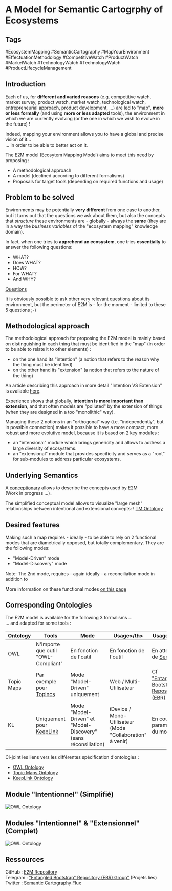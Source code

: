
A Model for Semantic Cartogrphy of Ecosystems
==

Tags
-
#EcosystemMapping #SemanticCartography #MapYourEnvironment #EffectuationMethodology #CompetitiveWatch #ProductWatch #MarketWatch #TechnologyWatch #TechnologyWatch #ProductLifecycleManagement 

Introduction
-
Each of us, for __different and varied reasons__ (e.g. competitive watch, market survey, product watch, market watch, technological watch, entrepreneurial approach, product development, ...) are led to "map", __more or less formally__ (and using __more or less adapted__ tools), the environment in which we are currently evolving (or the one in which we wish to evolve in the future) !

Indeed, mapping your environment allows you to have a global and precise vision of it...   
... in order to be able to better act on it.

The E2M model (Ecosytem Mapping Model) aims to meet this need by proposing :
* A methodological approach
* A model (declined according to different formalisms)
* Proposals for target tools (depending on required functions and usage)

Problem to be solved
-
Environments may be potentially __very different__ from one case to another, but it turns out that the questions we ask about them, but also the concepts that *structure* these environments are - globally - always the __same__ (they are in a way the *business variables* of the "ecosystem mapping" knowledge domain).

In fact, when one tries to __apprehend an ecosystem__, one tries __essentially__ to answer the following questions: 
* WHAT?
* Does WHAT?
* HOW?
* For WHAT?
* And WHY?

[Questions](https://github.com/iPlumb3r/EcosystemMappingModel/blob/master/images/Who-DoesWhat-How-ForWhat-Why.png)

It is obviously possible to ask other very relevant questions about its environment, but the perimeter of E2M is - for the moment - limited to these 5 questions ;-)

Methodological approach
-
The methodological approach for proposing the E2M model is mainly based on distinguishing in each thing that must be identified in the "map" (in order to be able to relate it to other elements) : 
* on the one hand its "intention" (a notion that refers to the reason why the thing must be identified)
* on the other hand its "extension" (a notion that refers to the nature of the thing)

An article describing this approach in more detail "Intention VS Extension" is available <a href="https://github.com/iPlumb3r/EcosystemMappingModel/blob/master/1_Semantic/ReasonWhyA2-LevelModel_EN.md">here</a>.

Experience shows that globally, __intention is more important than extension__, and that often models are "polluted" by the extension of things (when they are designed in a too "monolithic" way). 

Managing these 2 notions in an "orthogonal" way (i.e. "independently", but in possible connection) makes it possible to have a more compact, more robust and more evolutive model, because it is based on 2 key modules :
* an "intensional" module which brings genericity and allows to address a large diversity of ecosystems.
* an "extensional" module that provides specificity and serves as a "root" for sub-modules to address particular ecosystems. 

Underlying Semantics
-
A <a href="https://github.com/iPlumb3r/EcosystemMappingModel/tree/master/1_Semantic/Conceptionary">conceptionary</a> allows to describe the concepts used by E2M   
(Work in progress ...)_

The simplified conceptual model allows to visualize "large mesh" relationships between intentional and extensional concepts:
! [TM Ontology](https://github.com/iPlumb3r/EcosystemMappingModel/blob/master/images/ConceptualModel%40E2M_2020-03-04.png)

Desired features
-
Making such a map requires - ideally - to be able to rely on 2 functional modes that are diametrically opposed, but totally complementary. They are the following modes:
* "Model-Driven" mode
* "Model-Discovery" mode 

Note: The 2nd mode, requires - again ideally - a reconciliation mode in addition to

More information on these functional modes <a href="https://github.com/iPlumb3r/EcosystemMappingModel/blob/master/4_Functionalities/FunctionalModes.md">on this page</a>

Corresponding Ontologies
-
The E2M model is available for the following 3 formalisms ...   
... and adapted for some tools :

<table
    <Head.
        <tr>
            <th>Ontology</th>
            <th>Tools</th>
            <th>Mode</th>
            <th>Usage>/th>   
            <th>Usage>/th> 
        <tr>
    </thead>
    <tbody>
        <tr>
            <td>OWL</td>
            <td>N'importe que outil "OWL-Compliant"</td>
            <td>En fonction de l'outil</td>
            <td>En fonction de l'outil</td>
            <td>En attente de <a href="http://semapps.org/">SemApps</a></td>
        </tr>
        <tr>
            <td>Topic Maps</td>
            <td>Par exemple pour <a href="https://www.topincs.com/">Topincs</a></td>
            <td>Mode "Model-Driven" uniquement</td>
            <td>Web / Multi-Utilisateur</td>
            <td>Cf <a href="https://www.topincs.com/iPlumb3rSandBox/">"Entangled Bootstrap" Repository (EBR)</a></td>
        </tr>
        <tr>
            <td>KL</td>
            <td>Uniquement pour <a href="http://keeplink.com/">KeepLink</a></td>
            <td>Mode "Model-Driven" et "Model-Discovery" (sans réconsiliation)</td>
            <td>iDevice / Mono-Utilisateur (Mode "Collaboration" à venir)</td>
            <td>En cours de paramétrage du modèle</td>
        </tr>
    </tbody>
</table>
   
Ci-joint les liens vers les différentes spécification d'ontologies :
* <a href="https://github.com/iPlumb3r/EcosystemMappingModel/blob/master/6_Ontologies/OWL-Ontology.md">OWL Ontology</a>
* <a href="https://github.com/iPlumb3r/EcosystemMappingModel/blob/master/6_Ontologies/TM-Ontology.md">Topic Maps Ontology</a>
* <a href="https://github.com/iPlumb3r/EcosystemMappingModel/blob/master/6_Ontologies/KL-Ontology.md">KeepLink Ontology</a>

Module "Intentionnel" (Simplifié) 
-
![OWL Ontology](https://github.com/iPlumb3r/EcosystemMappingModel/blob/master/images/OWL-Ontology%40E2M-i_Simplified_2020-03-04.png)


Modules "Intentionnel" & "Extensionnel" (Complet)
-
![OWL Ontology](https://github.com/iPlumb3r/EcosystemMappingModel/blob/master/images/OWL-Ontology%40E2M_2020-03-06.png)

Ressources
-
GitHub : <a href="https://github.com/iPlumb3r/EcosystemMappingModel">E2M Repository</a>   
Telegram : <a href="https://t.me/EntangledBootstrap">"Entangled Bootstrap" Repository (EBR) Group"</a> (Projets liés)   
Twitter : <a href="https://twitter.com/iPlumb3r">Semantic Cartography Flux</a>


